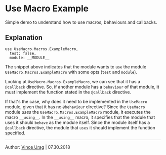 # Use Macro Example

Simple demo to understand how to use macros, behaviours and callbacks.

## Explanation

```
use UseMacro.Macros.ExampleMacro,
  test: false,
  module: __MODULE__
```

The snippet above indicates that the module wants to `use` the module `UseMacro.Macros.ExampleMacro` with some opts (`test` and `module`).

Looking at `UseMacro.Macros.ExampleMacro`, we can see that it has a `@callback` directive. So, if another module has a `behaviour` of that module, it must implement the function stated in the `@callback` directive.

If that's the case, why does it need to be implemented in the `UseMacro` module, given that it has no `@behaviour` directive? Since the `UseMacro` module _uses_ the `UseMacro.Macros.ExampleMacro` module, it executes the macro `__using__`. In the `__using__` macro, it specifies that the module that uses it should `behave` as the module itself. Since the module itself has a `@callback` directive, the module that `uses` it should implement the function specified.

---
Author: [Vince Urag](https://twitter.com/VinceUrag) | 07.30.2018
